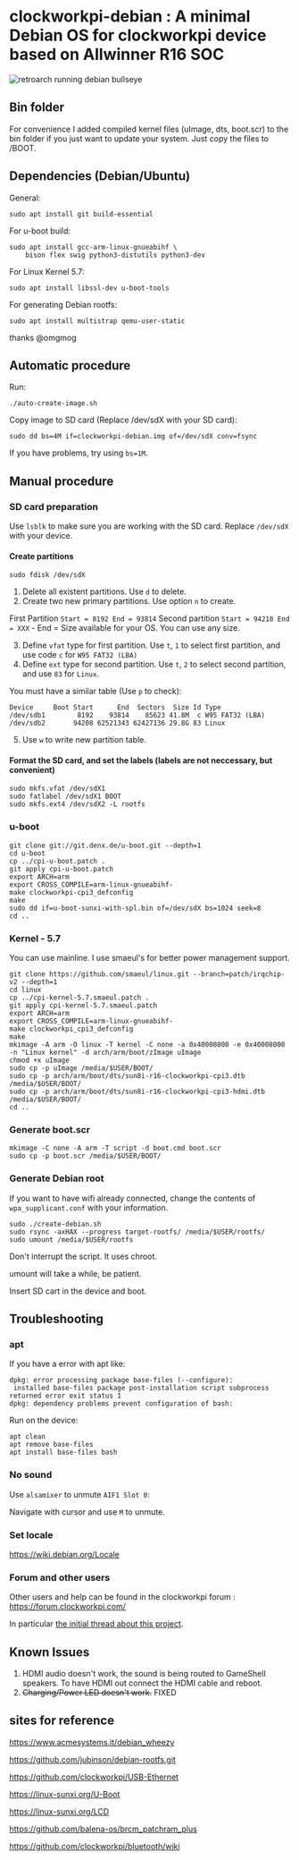 # clockworkpi-debian : A minimal Debian OS for clockworkpi device based on Allwinner R16 SOC

![retroarch running debian bullseye]()

## Bin folder

For convenience I added compiled kernel files (uImage, dts, boot.scr) to the bin folder if you just want to update your system.
Just copy the files to /BOOT.

## Dependencies (Debian/Ubuntu)

General:

````
sudo apt install git build-essential
````

For u-boot build:

````
sudo apt install gcc-arm-linux-gnueabihf \
    bison flex swig python3-distutils python3-dev
````

For Linux Kernel 5.7:

````
sudo apt install libssl-dev u-boot-tools
````

For generating Debian rootfs:

````
sudo apt install multistrap qemu-user-static
````

thanks @omgmog

## Automatic procedure

Run:

````
./auto-create-image.sh
````

Copy image to SD card (Replace /dev/sdX with your SD card):

````
sudo dd bs=4M if=clockworkpi-debian.img of=/dev/sdX conv=fsync
````

If you have problems, try using `bs=1M`.

## Manual procedure

### SD card preparation

Use `lsblk` to make sure you are working with the SD card. Replace `/dev/sdX` with your device.

#### Create partitions
````
sudo fdisk /dev/sdX
````
1. Delete all existent partitions. Use `d` to delete.
2. Create two new primary partitions. Use option `n` to create.

  First Partition `Start = 8192 End = 93814`
  Second partition `Start = 94218 End = XXX` - End = Size available for your OS. You can use any size.

3. Define `vfat` type for first partition. Use `t`, `1` to select first partition, and use code `c` for `W95 FAT32 (LBA)`
4. Define `ext` type for second partition. Use `t`, `2` to select second partition, and use `83` for `Linux`.

You must have a similar table (Use `p` to check):

````
Device     Boot Start      End  Sectors  Size Id Type
/dev/sdb1        8192    93814    85623 41.8M  c W95 FAT32 (LBA)
/dev/sdb2       94208 62521343 62427136 29.8G 83 Linux
````

5. Use `w` to write new partition table.

#### Format the SD card, and set the labels (labels are not neccessary, but convenient)

````
sudo mkfs.vfat /dev/sdX1
sudo fatlabel /dev/sdX1 BOOT
sudo mkfs.ext4 /dev/sdX2 -L rootfs
````

### u-boot

````
git clone git://git.denx.de/u-boot.git --depth=1
cd u-boot
cp ../cpi-u-boot.patch .
git apply cpi-u-boot.patch
export ARCH=arm
export CROSS_COMPILE=arm-linux-gnueabihf-
make clockworkpi-cpi3_defconfig
make
sudo dd if=u-boot-sunxi-with-spl.bin of=/dev/sdX bs=1024 seek=8
cd ..
````

### Kernel - 5.7

You can use mainline. I use smaeul's for better power management support.

````
git clone https://github.com/smaeul/linux.git --branch=patch/irqchip-v2 --depth=1
cd linux
cp ../cpi-kernel-5.7.smaeul.patch .
git apply cpi-kernel-5.7.smaeul.patch
export ARCH=arm
export CROSS_COMPILE=arm-linux-gnueabihf-
make clockworkpi_cpi3_defconfig
make
mkimage -A arm -O linux -T kernel -C none -a 0x40008000 -e 0x40008000 -n "Linux kernel" -d arch/arm/boot/zImage uImage
chmod +x uImage
sudo cp -p uImage /media/$USER/BOOT/
sudo cp -p arch/arm/boot/dts/sun8i-r16-clockworkpi-cpi3.dtb /media/$USER/BOOT/
sudo cp -p arch/arm/boot/dts/sun8i-r16-clockworkpi-cpi3-hdmi.dtb /media/$USER/BOOT/
cd ..
````

### Generate boot.scr

````
mkimage -C none -A arm -T script -d boot.cmd boot.scr
sudo cp -p boot.scr /media/$USER/BOOT/
````

### Generate Debian root

If you want to have wifi already connected, change the contents of `wpa_supplicant.conf` with your information.

````
sudo ./create-debian.sh
sudo rsync -axHAX --progress target-rootfs/ /media/$USER/rootfs/
sudo umount /media/$USER/rootfs
````

Don't interrupt the script. It uses chroot.

umount will take a while, be patient.

Insert SD cart in the device and boot.

## Troubleshooting

### apt

If you have a error with apt like:

````
dpkg: error processing package base-files (--configure):
 installed base-files package post-installation script subprocess returned error exit status 1
dpkg: dependency problems prevent configuration of bash:
````

Run on the device:

````
apt clean
apt remove base-files
apt install base-files bash
````

### No sound

Use `alsamixer` to unmute `AIF1 Slot 0`:

Navigate with cursor and use `M` to unmute.

### Set locale

https://wiki.debian.org/Locale

### Forum and other users

Other users and help can be found in the clockworkpi forum : https://forum.clockworkpi.com/

In particular [the initial thread about this project](https://forum.clockworkpi.com/t/os-retroarch-debian-os-image-based-on-the-minimal-debian-u-boot-kernel-and-debian-from-scratch-v0-3/5707).

## Known Issues

1. HDMI audio doesn't work, the sound is being routed to GameShell speakers. To have HDMI out connect the HDMI cable and reboot.
1. ~~Charging/Power LED doesn't work.~~ FIXED



## sites for reference

https://www.acmesystems.it/debian_wheezy

https://github.com/jubinson/debian-rootfs.git

https://github.com/clockworkpi/USB-Ethernet

https://linux-sunxi.org/U-Boot

https://linux-sunxi.org/LCD

https://github.com/balena-os/brcm_patchram_plus

https://github.com/clockworkpi/bluetooth/wiki
